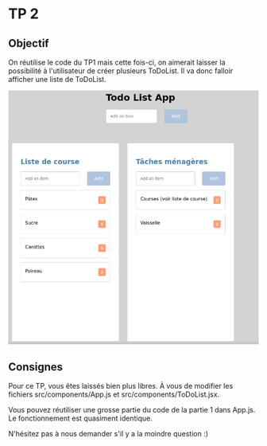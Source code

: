 # TP 2

## Objectif
On réutilise le code du TP1 mais cette fois-ci, on aimerait laisser la possibilité à l'utilisateur de créer plusieurs ToDoList.
Il va donc falloir afficher une liste de ToDoList.

![](../cours/tp2.jpg)

## Consignes
Pour ce TP, vous êtes laissés bien plus libres.
À vous de modifier les fichiers src/components/App.js et src/components/ToDoList.jsx.

Vous pouvez réutiliser une grosse partie du code de la partie 1 dans App.js. Le fonctionnement est quasiment identique.

N'hésitez pas à nous demander s'il y a la moindre question :)